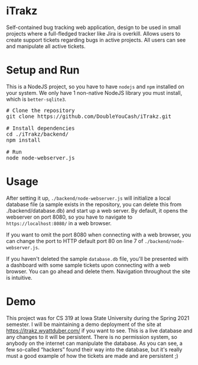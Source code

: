 # iTrakz

Self-contained bug tracking web application, design to be used in small projects where a full-fledged tracker like Jira is overkill. Allows users to create support tickets regarding bugs in active projects. All users can see and manipulate all active tickets.

# Setup and Run

This is a NodeJS project, so you have to have `nodejs` and `npm` installed on your system. We only have 1 non-native NodeJS library you must install, which is `better-sqlite3`.

<pre>
# Clone the repository
git clone https://github.com/DoubleYouCash/iTrakz.git

# Install dependencies
cd ./iTrakz/backend/
npm install

# Run
node node-webserver.js
</pre>

# Usage

After setting it up, `./backend/node-webserver.js` will initialize a local database file (a sample exists in the repository, you can delete this from ./backend/database.db) and start up a web server. By default, it opens the webserver on port 8080, so you have to navigate to `https://localhost:8080/` in a web browser.

If you want to omit the port 8080 when connecting with a web browser, you can change the port to HTTP default port 80 on line 7 of `./backend/node-webserver.js`.

If you haven't deleted the sample `database.db` file, you'll be presented with a dashboard with some sample tickets upon connecting with a web browser. You can go ahead and delete them. Navigation throughout the site is intuitive.

# Demo

This project was for CS 319 at Iowa State University during the Spring 2021 semester. I will be maintaining a demo deployment of the site at https://itrakz.wyattduber.com/ if you want to see. This is a live database and any changes to it will be persistent. There is no permission system, so anybody on the internet can manipulate the database. As you can see, a few so-called “hackers” found their way into the database, but it's really must a good example of how the tickets are made and are persistent ;)
